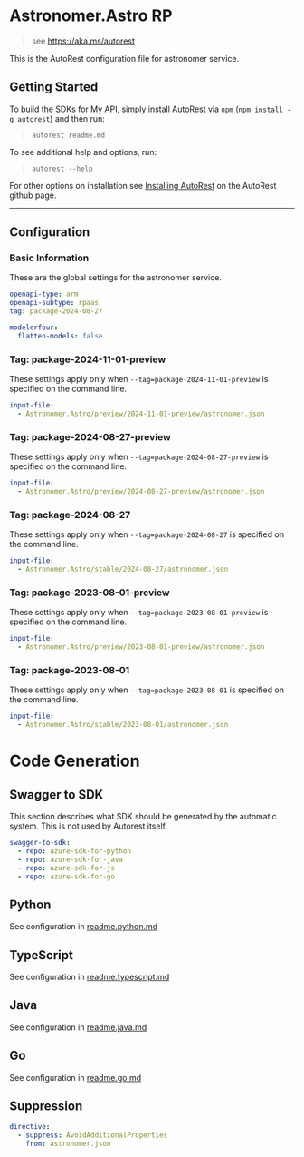 # Astronomer.Astro RP

> see https://aka.ms/autorest

This is the AutoRest configuration file for astronomer service.

## Getting Started

To build the SDKs for My API, simply install AutoRest via `npm` (`npm install -g autorest`) and then run:

> `autorest readme.md`

To see additional help and options, run:

> `autorest --help`

For other options on installation see [Installing AutoRest](https://aka.ms/autorest/install) on the AutoRest github page.

---

## Configuration

### Basic Information

These are the global settings for the astronomer service.

```yaml
openapi-type: arm
openapi-subtype: rpaas
tag: package-2024-08-27
```

``` yaml
modelerfour:
  flatten-models: false
```

### Tag: package-2024-11-01-preview

These settings apply only when `--tag=package-2024-11-01-preview` is specified on the command line. 

```yaml $(tag) == 'package-2024-11-01-preview'
input-file:
  - Astronomer.Astro/preview/2024-11-01-preview/astronomer.json
```

### Tag: package-2024-08-27-preview

These settings apply only when `--tag=package-2024-08-27-preview` is specified on the command line. 

```yaml $(tag) == 'package-2024-08-27-preview'
input-file:
  - Astronomer.Astro/preview/2024-08-27-preview/astronomer.json
```

### Tag: package-2024-08-27

These settings apply only when `--tag=package-2024-08-27` is specified on the command line. 

```yaml $(tag) == 'package-2024-08-27'
input-file:
  - Astronomer.Astro/stable/2024-08-27/astronomer.json
```

### Tag: package-2023-08-01-preview

These settings apply only when `--tag=package-2023-08-01-preview` is specified on the command line. 

```yaml $(tag) == 'package-2023-08-01-preview'
input-file:
  - Astronomer.Astro/preview/2023-08-01-preview/astronomer.json
```

### Tag: package-2023-08-01

These settings apply only when `--tag=package-2023-08-01` is specified on the command line. 

```yaml $(tag) == 'package-2023-08-01'
input-file:
  - Astronomer.Astro/stable/2023-08-01/astronomer.json
```


# Code Generation

## Swagger to SDK

This section describes what SDK should be generated by the automatic system.
This is not used by Autorest itself.

``` yaml $(swagger-to-sdk)
swagger-to-sdk:
  - repo: azure-sdk-for-python
  - repo: azure-sdk-for-java
  - repo: azure-sdk-for-js
  - repo: azure-sdk-for-go
```

## Python

See configuration in [readme.python.md](./readme.python.md)

## TypeScript

See configuration in [readme.typescript.md](./readme.typescript.md)

## Java

See configuration in [readme.java.md](./readme.java.md)

## Go

See configuration in [readme.go.md](./readme.go.md)

## Suppression

``` yaml
directive:
  - suppress: AvoidAdditionalProperties
    from: astronomer.json
```